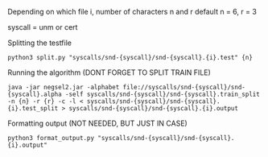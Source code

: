 
Depending on which file i, number of characters n and r
default n = 6, r = 3

syscall = unm or cert

Splitting the testfile

```python3 split.py "syscalls/snd-{syscall}/snd-{syscall}.{i}.test" {n}```

Running the algorithm (DONT FORGET TO SPLIT TRAIN FILE)

```java -jar negsel2.jar -alphabet file://syscalls/snd-{syscall}/snd-{syscall}.alpha -self syscalls/snd-{syscall}/snd-{syscall}.train_split -n {n} -r {r} -c -l < syscalls/snd-{syscall}/snd-{syscall}.{i}.test_split > syscalls/snd-{syscall}/snd-{syscall}.{i}.output```


Formatting output (NOT NEEDED, BUT JUST IN CASE)

```python3 format_output.py "syscalls/snd-{syscall}/snd-{syscall}.{i}.output"```
